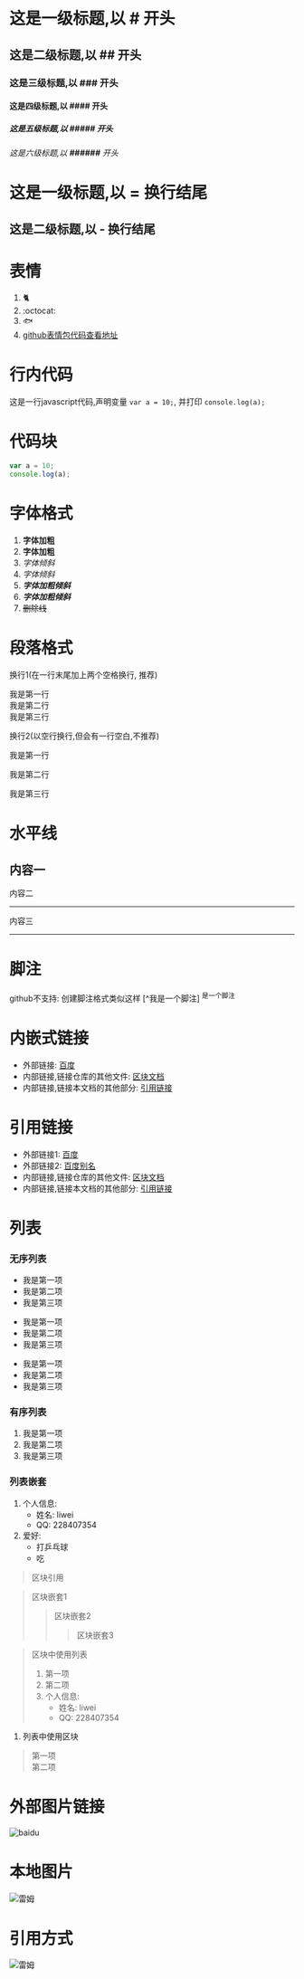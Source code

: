 # 这是一级标题,以 **#** 开头
## 这是二级标题,以 **##** 开头
### 这是三级标题,以 **###** 开头
#### 这是四级标题,以 **####** 开头
##### 这是五级标题,以 **#####** 开头
###### 这是六级标题,以 **######** 开头

这是一级标题,以 **=** 换行结尾
=
这是二级标题,以 **-** 换行结尾
-

# 表情
1. :cat2:
2. :octocat:
3. :fish:
4. [github表情包代码查看地址](https://segmentfault.com/a/1190000009649780)



# 行内代码

这是一行javascript代码,声明变量 `var a = 10;`, 并打印 `console.log(a);`

# 代码块

```javascript
var a = 10;
console.log(a);
```

# 字体格式
1. **字体加粗**
2. __字体加粗__
3. *字体倾斜*
4. _字体倾斜_
5. ***字体加粗倾斜***
6. ___字体加粗倾斜___
7. ~~删除线~~

# 段落格式
换行1(在一行末尾加上两个空格换行, 推荐)

我是第一行  
我是第二行  
我是第三行

换行2(以空行换行,但会有一行空白,不推荐)

我是第一行

我是第二行

我是第三行

# 水平线
内容一
---
内容二
***
内容三
___

# 脚注
github不支持: 创建脚注格式类似这样 [^我是一个脚注] <sup>是一个脚注</sup>

# 内嵌式链接
- 外部链接: [百度](http://www.baidu.com)
- 内部链接,链接仓库的其他文件: [区块文档](区块.MD)
- 内部链接,链接本文档的其他部分: [引用链接](链接.MD#引用链接)

# 引用链接
- 外部链接1: [百度]
- 外部链接2: [百度别名][baidu]
- 内部链接,链接仓库的其他文件: [区块文档]
- 内部链接,链接本文档的其他部分: [引用链接]

<!---  下面是本文档中用到的链接  -->
[百度]: http://www.baidu.com
[baidu]: http://www.baidu.com
[区块文档]: 区块.MD
[引用链接]: 链接.MD#引用链接

# 列表

### 无序列表

- 我是第一项
- 我是第二项
- 我是第三项
* 我是第一项
* 我是第二项
* 我是第三项
+ 我是第一项
+ 我是第二项
+ 我是第三项

### 有序列表
1. 我是第一项
2. 我是第二项
3. 我是第三项

### 列表嵌套
1. 个人信息: 
    - 姓名: liwei
    - QQ: 228407354
2. 爱好: 
    - 打乒乓球
    - 吃

>区块引用

>区块嵌套1
>>区块嵌套2
>>
>>>区块嵌套3

> 区块中使用列表
> 1. 第一项
> 2. 第二项
> 3. 个人信息:
>    - 姓名: liwei
>    - QQ: 228407354

1. 列表中使用区块
  > 第一项  
  > 第二项


# 外部图片链接
![baidu](https://www.baidu.com/img/bd_logo1.png "百度网站")

# 本地图片
![雷姆](./images/1.jpeg)

# 引用方式
![雷姆][leimu]


<!-- 链接引用  -->

[leimu]: ./images/1.jpeg
